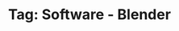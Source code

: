 ---
layout: portfolio
title: 'Tag: Software - Blender'
permalink: /portfolio/tags/software/blender
type: tag
uid: blender
pagination:
    enabled: true
    tag: [blender]
---